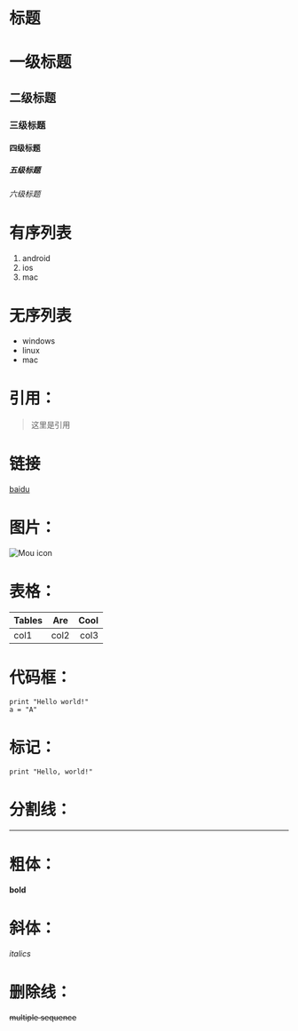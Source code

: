 # 标题
# 一级标题
## 二级标题
### 三级标题
#### 四级标题
##### 五级标题
###### 六级标题


# 有序列表

1. android
2. ios
3. mac


# 无序列表

* windows
* linux
* mac

# 引用：

> 这里是引用



# 链接

[baidu](http://baidu.com)

# 图片：

![Mou icon](http://mouapp.com/Mou_128.png)

# 表格：

| Tables  | Are    | Cool  |
| ------- | :----: | ----: |
| col1    | col2   | col3  |


# 代码框：

	print "Hello world!"
	a = "A"
	
	
# 标记：	

`print "Hello, world!"` 

# 分割线：

***

# 粗体：
**bold**

# 斜体：
*italics*

# 删除线：
~~multiple sequence~~




